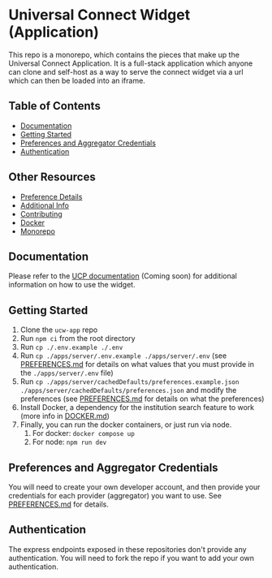 # Universal Connect Widget (Application)

This repo is a monorepo, which contains the pieces that make up the Universal Connect Application. It is a full-stack
application which anyone can clone and self-host as a way to serve the connect widget via a url which can then be loaded
into an iframe.

## Table of Contents
- [Documentation](#documentation)
- [Getting Started](#getting-started)
- [Preferences and Aggregator Credentials](#preferences-and-aggregator-credentials)
- [Authentication](#authentication)

## Other Resources
- [Preference Details](PREFERENCES.md)
- [Additional Info](MISC)
- [Contributing](CONTRIBUTING.md)
- [Docker](DOCKER.md)
- [Monorepo](MONOREPO.md)

## Documentation

Please refer to the [UCP documentation](https://docs.universalconnect.org) (Coming soon) for additional information on how to use the widget.

## Getting Started

1. Clone the `ucw-app` repo
1. Run `npm ci` from the root directory
1. Run `cp ./.env.example ./.env`
1. Run `cp ./apps/server/.env.example ./apps/server/.env` (see [PREFERENCES.md](PREFERENCES.md) for details on what values that you must provide in the `./apps/server/.env` file)
1. Run `cp ./apps/server/cachedDefaults/preferences.example.json ./apps/server/cachedDefaults/preferences.json` and modify the preferences (see [PREFERENCES.md](PREFERENCES.md) for details on what the preferences)
1. Install Docker, a dependency for the institution search feature to work (more info in [DOCKER.md](DOCKER.md))
1. Finally, you can run the docker containers, or just run via node.
    1. For docker: `docker compose up`
    1. For node: `npm run dev`

## Preferences and Aggregator Credentials

You will need to create your own developer account, and then provide your credentials for each provider (aggregator) you want to use. See [PREFERENCES.md](PREFERENCES.md) for details.

## Authentication

The express endpoints exposed in these repositories don't provide any authentication. You will need to fork the repo if you want to add your own authentication.
